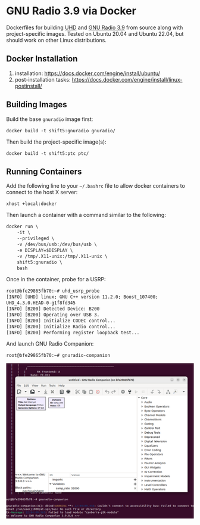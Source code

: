 # GNU Radio 3.9 via Docker

Dockerfiles for building [UHD](https://www.ettus.com/sdr-software/uhd-usrp-hardware-driver/) and [GNU Radio 3.9](https://www.gnuradio.org/) from source along with project-specific images. Tested on Ubuntu 20.04 and Ubuntu 22.04, but should work on other Linux distributions.

## Docker Installation

1. installation: https://docs.docker.com/engine/install/ubuntu/
2. post-installation tasks: https://docs.docker.com/engine/install/linux-postinstall/

## Building Images

Build the base `gnuradio` image first:

```
docker build -t shift5:gnuradio gnuradio/
```

Then build the project-specific image(s):

```
docker build -t shift5:ptc ptc/
```

## Running Containers

Add the following line to your `~/.bashrc` file to allow docker containers to connect to the host X server:

```
xhost +local:docker
```

Then launch a container with a command similar to the following:

```
docker run \
    -it \
    --privileged \
    -v /dev/bus/usb:/dev/bus/usb \
    -e DISPLAY=$DISPLAY \
    -v /tmp/.X11-unix:/tmp/.X11-unix \
    shift5:gnuradio \
    bash
```

Once in the container, probe for a USRP:
```
root@bfe29865fb70:~# uhd_usrp_probe 
[INFO] [UHD] linux; GNU C++ version 11.2.0; Boost_107400; UHD_4.3.0.HEAD-0-g1f8fd345
[INFO] [B200] Detected Device: B200
[INFO] [B200] Operating over USB 3.
[INFO] [B200] Initialize CODEC control...
[INFO] [B200] Initialize Radio control...
[INFO] [B200] Performing register loopback test...
```

And launch GNU Radio Companion:
```
root@bfe29865fb70:~# gnuradio-companion 
```

![GNU Radio Companion with Docker](grc_docker.png)